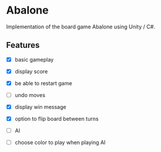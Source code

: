 # Abalone
Implementation of the board game Abalone using Unity / C#.

## Features
- [x] basic gameplay
- [x] display score
- [x] be able to restart game
- [ ] undo moves
- [x] display win message
- [x] option to flip board between turns
- [ ] AI
- [ ] choose color to play when playing AI

